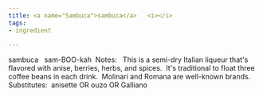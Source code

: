 ```yaml
---
title: <a name="Sambuca">sambuca</a>   <i></i>
tags:
- ingredient

---
```

sambuca    sam-BOO-kah  Notes:   This is a semi-dry Italian liqueur that's flavored with anise, berries, herbs, and spices.  It's traditional to float three coffee beans in each drink.  Molinari and Romana are well-known brands.   Substitutes:  anisette OR ouzo OR Galliano
